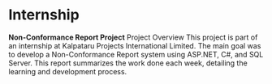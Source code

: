 # Internship

**Non-Conformance Report Project**
Project Overview
This project is part of an internship at Kalpataru Projects International Limited. The main goal was to develop a Non-Conformance Report system using ASP.NET, C#, and SQL Server. This report summarizes the work done each week, detailing the learning and development process.
